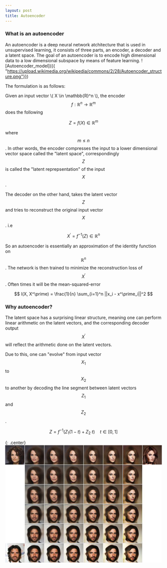 ```yaml
---
layout: post
title: Autoencoder
---
```


### What is an autoencoder
An autoencoder is a deep neural network atchitecture that is used in unsupervised learning, it consists of three parts, an encoder, a decoder and a latent space. The goal of an autoencoder is to encode high dimensional data to a low dimensional subspace by means of feature learning. 
![Autoencoder_model]({{ "https://upload.wikimedia.org/wikipedia/commons/2/28/Autoencoder_structure.png"}})

The formulation is as follows:

Given an input vector \\( X \in \mathbb{R}^n \\), the encoder $$ f:\mathbb{R}^n\rightarrow\mathbb{R}^m $$ does the following 

$$ Z = f(X) \in \mathbb{R}^m$$

where $$m\leq n $$. In other words, the encoder compresses the input to a lower dimensional vector space called the "latent space", correspondingly $$ Z $$ is called the "latent reprepsentation" of the input $$X$$. 

The decoder on the other hand, takes the latent vector $$ Z $$ and tries to reconstruct the original input vector $$ X $$. i.e

$$ X^\prime = f^{-1}(Z) \in \mathbb{R}^n $$

So an autoencoder is essentially an approximation of the identity function on $$\mathbb{R}^n$$.
The network is then trained to minimize the reconstruction loss of $$ X^\prime$$. Often times it will be the mean-squared-error

$$ l(X, X^\prime) = \frac{1}{n} \sum_{i=1}^n ||x_i - x^\prime_i||^2 $$


### Why autoencoder?
The latent space has a surprising linear structure, meaning one can perform linear arithmetic on the latent vectors, and the corresponding decoder output $$ X^\prime $$ will reflect the arithmetic done on the latent vectors. 

Due to this, one can "evolve" from input vector $$ X_1 $$ to $$ X_2 $$ to another by decoding the line segment between latent vectors $$ Z_1 $$ and $$ Z_2 $$.

$$ Z = f^{-1}(Z_1(1-t) + Z_2\:t) \quad t\in [0,1]$$

{: .center}
![face_latent](/assets/images/face_latent.jpeg)

